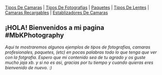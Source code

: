 [Tipos De Camaras](Tipos_De_Camaras.md) | [Tipos De Fotografias](Tipos_De_Fotografías.md) | [Paquetes](Paquetes.md) | [Tipos De Lentes](Tipos_De_Lentes.md) | [Camaras Recargables](Camaras_Recargables.md) | [Establizadores De Camaras](Estabilizadores_De_Camaras.md) 
## ¡HOLA! Bienvenidos a mi pagina #MbKPhotography
_Aqui te mostraremos algunos ejemplos de tipos de fotografias, camaras profesionales, paquetes, (etc) en pocas palabras todo lo que tenga que ver con la fotgrafia. Espero que mi contenido sea de tu agrado y os guste mucho jaja xb. y si no es asi, gracias por tu tiempo y cuando quieras eres bienvenido de nuevo. :)_
